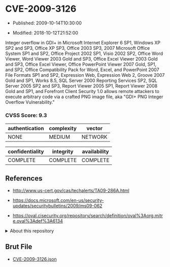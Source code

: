 # CVE-2009-3126

- Published: 2009-10-14T10:30:00

- Modified: 2018-10-12T21:52:00

Integer overflow in GDI+ in Microsoft Internet Explorer 6 SP1, Windows XP SP2 and SP3, Office XP SP3, Office 2003 SP3, 2007 Microsoft Office System SP1 and SP2, Office Project 2002 SP1, Visio 2002 SP2, Office Word Viewer, Word Viewer 2003 Gold and SP3, Office Excel Viewer 2003 Gold and SP3, Office Excel Viewer, Office PowerPoint Viewer 2007 Gold, SP1, and SP2, Office Compatibility Pack for Word, Excel, and PowerPoint 2007 File Formats SP1 and SP2, Expression Web, Expression Web 2, Groove 2007 Gold and SP1, Works 8.5, SQL Server 2000 Reporting Services SP2, SQL Server 2005 SP2 and SP3, Report Viewer 2005 SP1, Report Viewer 2008 Gold and SP1, and Forefront Client Security 1.0 allows remote attackers to execute arbitrary code via a crafted PNG image file, aka "GDI+ PNG Integer Overflow Vulnerability."

### CVSS Score: **9.3**

| authentication | complexity | vector |
| --- | --- | --- |
| NONE | MEDIUM | NETWORK |

| confidentiality | integrity | availability |
| --- | --- | --- |
| COMPLETE | COMPLETE | COMPLETE |

## References

* http://www.us-cert.gov/cas/techalerts/TA09-286A.html

* https://docs.microsoft.com/en-us/security-updates/securitybulletins/2009/ms09-062

* https://oval.cisecurity.org/repository/search/definition/oval%3Aorg.mitre.oval%3Adef%3A6134

<details>
<summary>About this repository</summary> 

  This repository is part of the project [Live Hack CVE](https://github.com/Live-Hack-CVE). Main website can be found [www.live-hack.org](https://www.live-hack.org) 
  
  Made by [Sn0wAlice](https://github.com/Sn0wAlice) for the people that care about security and need to have a feed of the latest CVEs. Hope you enjoy it, don't forget to star the repo and follow me on [Twitter](https://twitter.com/Sn0wAlice) and [Github](https://github.com/Sn0wAlice). And that is my [personnal website](https://www.alice-snow.me/)

  - [Home Page](https://github.com/Live-Hack-CVE)
  - [Framework](https://github.com/Live-Hack-CVE/cve-framework)
  - [CVE database](https://github.com/Live-Hack-CVE/full_database)
  - [Changelog](https://github.com/Live-Hack-CVE/Changelog)
</details>

## Brut File

* [CVE-2009-3126.json](https://raw.githubusercontent.com/Live-Hack-CVE/full_database/main/cves/2009/CVE-2009-3126.json)

